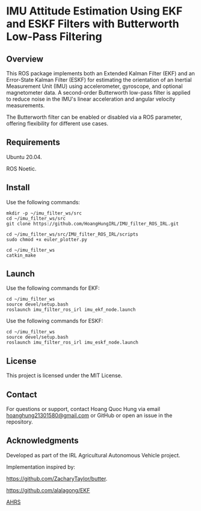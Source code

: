 # IMU Attitude Estimation Using EKF and ESKF Filters with Butterworth Low-Pass Filtering



## Overview

This ROS package implements both an Extended Kalman Filter (EKF) and an Error-State Kalman Filter (ESKF) for estimating the orientation of an Inertial Measurement Unit (IMU) using accelerometer, gyroscope, and optional magnetometer data. A second-order Butterworth low-pass filter is applied to reduce noise in the IMU's linear acceleration and angular velocity measurements.

The Butterworth filter can be enabled or disabled via a ROS parameter, offering flexibility for different use cases.

## Requirements

Ubuntu 20.04.

ROS Noetic.

## Install

Use the following commands:

```
mkdir -p ~/imu_filter_ws/src
cd ~/imu_filter_ws/src
git clone https://github.com/HoangHungIRL/IMU_filter_ROS_IRL.git

cd ~/imu_filter_ws/src/IMU_filter_ROS_IRL/scripts
sudo chmod +x euler_plotter.py

cd ~/imu_filter_ws
catkin_make
```
## Launch

Use the following commands for EKF:

```
cd ~/imu_filter_ws
source devel/setup.bash
roslaunch imu_filter_ros_irl imu_ekf_node.launch
```
Use the following commands for ESKF:

```
cd ~/imu_filter_ws
source devel/setup.bash
roslaunch imu_filter_ros_irl imu_eskf_node.launch
```

## License

This project is licensed under the MIT License.

## Contact

For questions or support, contact Hoang Quoc Hung via email hoanghung21301580@gmail.com or GitHub or open an issue in the repository.

## Acknowledgments


Developed as part of the IRL Agricultural Autonomous Vehicle project.


Implementation inspired by:

https://github.com/ZacharyTaylor/butter.

https://github.com/alalagong/EKF

[AHRS ](https://ahrs.readthedocs.io/en/latest/)

